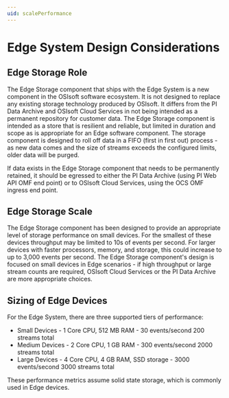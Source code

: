 ```yaml
---
uid: scalePerformance
---
```


# Edge System Design Considerations

## Edge Storage Role

The Edge Storage component that ships with the Edge System is a new component in the OSIsoft software ecosystem. It is not designed to replace any existing storage technology produced by OSIsoft. It differs from the PI Data Archive and OSIsoft Cloud Services in not being intended as a permanent repository for customer data. The Edge Storage component is intended as a store that is resilient and reliable, but limited in duration and scope as is appropriate for an Edge software component. The storage component is designed to roll off data in a FIFO (first in first out) process - as new data comes and the size of streams exceeds the configured limits, older data will be purged.

If data exists in the Edge Storage component that needs to be permanently retained, it should be egressed to either the PI Data Archive (using PI Web API OMF end point) or to OSIsoft Cloud Services, using the OCS OMF ingress end point.

## Edge Storage Scale

The Edge Storage component has been designed to provide an appropriate level of storage performance on small devices. For the smallest of these devices throughput may be limited to 10s of events per second. For larger devices with faster processors, memory, and storage, this could increase to up to 3,000 events per second. The Edge Storage component's design is focused on small devices in Edge scenarios - if high throughput or large stream counts are required, OSIsoft Cloud Services or the PI Data Archive are more appropriate choices.

## Sizing of Edge Devices

For the Edge System, there are three supported tiers of performance:

* Small Devices - 1 Core CPU, 512 MB RAM - 30 events/second 200 streams total
* Medium Devices - 2 Core CPU, 1 GB RAM - 300 events/second 2000 streams total
* Large Devices - 4 Core CPU, 4 GB RAM, SSD storage - 3000 events/second 3000 streams total

These performance metrics assume solid state storage, which is commonly used in Edge devices.
